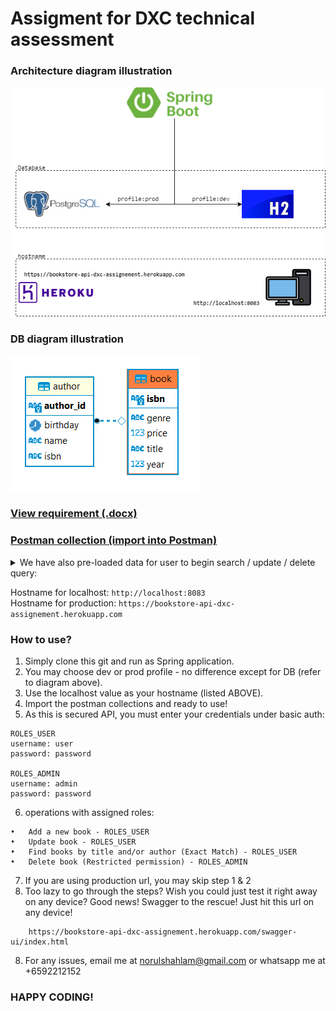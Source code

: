 # Assigment for DXC technical assessment

### Architecture diagram illustration
![Image](./src/main/resources/architecture-diagram.png)


### DB diagram illustration
![Image](./src/main/resources/db-diagram.PNG)

### [View requirement (.docx)](./src/main/resources/Bookstore%20API%20(Design).docx)
### [Postman collection (import into Postman)](./src/main/resources/dxc-assignment-bookstore-api.postman_collection.json)

<details>
<summary>We have also pre-loaded data for user to begin search / update / delete query:</summary><br>

    [
      {
        "isbn": "11e89a80-5454-4244-8379-0209cfd5d1a8",
        "title": "Ghostbusters",
        "author": [
          {
            "name": "John",
            "birthday": "30-08-1985"
          },
          {
            "name": "Bob",
            "birthday": "30-08-1970"
          }
        ],
        "year": 2000,
        "price": 25.5,
        "genre": "Horror"
      },
      {
        "isbn": "b93861d7-c4d4-4d45-ad4f-38341793a5a2",
        "title": "Stock trading",
        "author": [
          {
            "name": "Peter",
            "birthday": "30-08-1995"
          },
          {
            "name": "Adam",
            "birthday": "30-08-1971"
          }
        ],
        "year": 2000,
        "price": 75.2,
        "genre": "Finance"
      }
    ]

</details>  


Hostname for localhost: `http://localhost:8083`  
Hostname for production: `https://bookstore-api-dxc-assignement.herokuapp.com`  

### How to use?

1. Simply clone this git and run as Spring application. 
2. You may choose dev or prod profile - no difference except for DB (refer to diagram above). 
3. Use the localhost value as your hostname (listed ABOVE). 
4. Import the postman collections and ready to use!
5. As this is secured API, you must enter your credentials under basic auth:  
```
ROLES_USER
username: user
password: password
          
ROLES_ADMIN
username: admin
password: password
```
6. operations with assigned roles:

```
•	Add a new book - ROLES_USER
•	Update book - ROLES_USER
•	Find books by title and/or author (Exact Match) - ROLES_USER
•	Delete book (Restricted permission) - ROLES_ADMIN

```
7. If you are using production url, you may skip step 1 & 2
8. Too lazy to go through the steps? Wish you could just test it right away on any device? Good news! Swagger to the rescue! Just hit this url on any device!
```
    https://bookstore-api-dxc-assignement.herokuapp.com/swagger-ui/index.html
```
8. For any issues, email me at norulshahlam@gmail.com or whatsapp me at +6592212152

### HAPPY CODING!